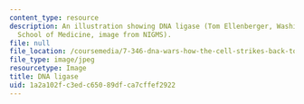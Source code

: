 ```yaml
---
content_type: resource
description: An illustration showing DNA ligase (Tom Ellenberger, Washington University
  School of Medicine, image from NIGMS).
file: null
file_location: /coursemedia/7-346-dna-wars-how-the-cell-strikes-back-to-avoid-disease-after-attacks-on-dna-fall-2013/1a2a102fc3edc65089dfca7cffef2922_7-346f13.jpg
file_type: image/jpeg
resourcetype: Image
title: DNA ligase
uid: 1a2a102f-c3ed-c650-89df-ca7cffef2922
---
```

